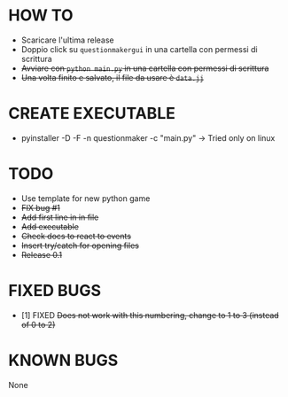 HOW TO
======
* Scaricare l'ultima release
* Doppio click su ```questionmakergui``` in una cartella con permessi di scrittura
* ~~Avviare con ```python main.py``` in una cartella con permessi di scrittura~~
* ~~Una volta finito e salvato, il file da usare è ```data.jj```~~

CREATE EXECUTABLE
==========
* pyinstaller -D -F -n questionmaker -c "main.py"
-> Tried only on linux

TODO
====
* Use template for new python game
* ~~FIX bug #1~~
* ~~Add first line in in file~~
* ~~Add executable~~
* ~~Check docs to react to events~~
* ~~Insert try/catch for opening files~~
* ~~Release 0.1~~

FIXED BUGS
==========
* [1] FIXED ~~Does not work with this numbering, change to 1 to 3 (instead of 0 to 2)~~ 


KNOWN BUGS
==========
None
